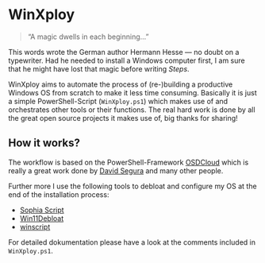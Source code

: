 # WinXploy

> “A magic dwells in each beginning...”

This words wrote the German author Hermann Hesse — no doubt on a typewriter. Had he needed to install a Windows computer first,
I am sure that he might have lost that magic before writing *Steps*.

WinXploy aims to automate the process of (re-)building a productive Windows OS from scratch to make it less time consuming.
Basically it is just a simple PowerShell-Script (`WinXploy.ps1`) which makes use of and orchestrates other tools or their functions.
The real hard work is done by all the great open source projects it makes use of, big thanks for sharing!

## How it works?

The workflow is based on the PowerShell-Framework [OSDCloud](https://github.com/OSDeploy/OSDCloud) which is really a great work done by
[David Segura](https://github.com/OSDeploy) and many other people. 

Further more I use the following tools to debloat and configure my OS at the end of the installation process:

- [Sophia Script](https://github.com/farag2/Sophia-Script-for-Windows)
- [Win11Debloat](https://github.com/Raphire/Win11Debloat)
- [winscript](https://github.com/flick9000/winscript)

For detailed dokumentation please have a look at the comments included in `WinXploy.ps1`.
